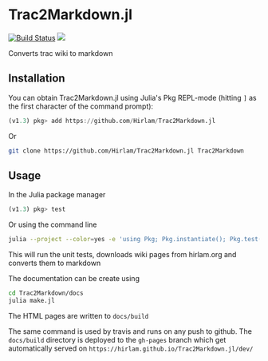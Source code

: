 # Trac2Markdown.jl

[![Build Status](https://travis-ci.com/Hirlam/Trac2Markdown.jl.svg?branch=master)](https://travis-ci.com/Hirlam/Trac2Markdown.jl)
[![](https://img.shields.io/badge/docs-dev-blue.svg)](https://Hirlam.github.io/Trac2Markdown.jl/dev)


Converts trac wiki to markdown

## Installation 

You can obtain Trac2Markdown.jl using Julia's Pkg REPL-mode (hitting `]` as the first character of the command prompt):

```julia
(v1.3) pkg> add https://github.com/Hirlam/Trac2Markdown.jl
```

Or 

```bash
git clone https://github.com/Hirlam/Trac2Markdown.jl Trac2Markdown
```

## Usage


In the Julia package manager

```julia
(v1.3) pkg> test
```

Or using the command line
```bash
julia --project --color=yes -e 'using Pkg; Pkg.instantiate(); Pkg.test()'
```

This will run the unit tests, downloads wiki pages from hirlam.org 
and converts them to markdown 

The documentation can be create using 
```bash
cd Trac2Markdown/docs
julia make.jl
```

The HTML pages are written to `docs/build`

The same command is used by travis and runs on any push to github. 
The `docs/build`  directory is deployed to the `gh-pages` branch which get automatically served on `https://hirlam.github.io/Trac2Markdown.jl/dev/`






